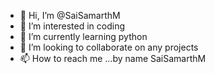 - 👋 Hi, I’m @SaiSamarthM
- 👀 I’m interested in coding
- 🌱 I’m currently learning python
- 💞️ I’m looking to collaborate on any projects
- 📫 How to reach me ...by name SaiSamarthM


<!---
SaiSamarthM/SaiSamarthM is a ✨ special ✨ repository because its `README.md` (this file) appears on your GitHub profile.
You can click the Preview link to take a look at your changes.
--->
